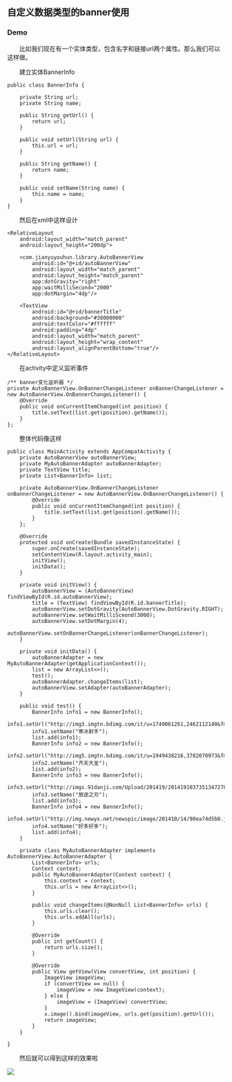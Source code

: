 ## 自定义数据类型的banner使用 ##

### Demo ###

　　比如我们现在有一个实体类型，包含名字和链接url两个属性。那么我们可以这样做。

　　建立实体BannerInfo

	public class BannerInfo {

    	private String url;
    	private String name;

    	public String getUrl() {
        	return url;
    	}

    	public void setUrl(String url) {
        	this.url = url;
    	}

    	public String getName() {
        	return name;
    	}

    	public void setName(String name) {
        	this.name = name;
    	}
	}

　　然后在xml中这样设计


    <RelativeLayout
        android:layout_width="match_parent"
        android:layout_height="200dp">

        <com.jianyuyouhun.library.AutoBannerView
            android:id="@+id/autoBannerView"
            android:layout_width="match_parent"
            android:layout_height="match_parent"
            app:dotGravity="right"
            app:waitMilliSecond="2000"
            app:dotMargin="4dp"/>

        <TextView
            android:id="@+id/bannerTitle"
            android:background="#38000000"
            android:textColor="#ffffff"
            android:padding="4dp"
            android:layout_width="match_parent"
            android:layout_height="wrap_content"
            android:layout_alignParentBottom="true"/>
    </RelativeLayout>


　　在activity中定义监听事件

	/** banner变化监听器 */
    private AutoBannerView.OnBannerChangeListener onBannerChangeListener = new AutoBannerView.OnBannerChangeListener() {
        @Override
        public void onCurrentItemChanged(int position) {
            title.setText(list.get(position).getName());
        }
    };


　　整体代码像这样

	public class MainActivity extends AppCompatActivity {
	    private AutoBannerView autoBannerView;
	    private MyAutoBannerAdapter autoBannerAdapter;
	    private TextView title;
	    private List<BannerInfo> list;
	
	    private AutoBannerView.OnBannerChangeListener onBannerChangeListener = new AutoBannerView.OnBannerChangeListener() {
	        @Override
	        public void onCurrentItemChanged(int position) {
	            title.setText(list.get(position).getName());
	        }
	    };
	
	    @Override
	    protected void onCreate(Bundle savedInstanceState) {
	        super.onCreate(savedInstanceState);
	        setContentView(R.layout.activity_main);
	        initView();
	        initData();
	    }
	
	    private void initView() {
	        autoBannerView = (AutoBannerView) findViewById(R.id.autoBannerView);
	        title = (TextView) findViewById(R.id.bannerTitle);
	        autoBannerView.setDotGravity(AutoBannerView.DotGravity.RIGHT);
	        autoBannerView.setWaitMilliSceond(3000);
	        autoBannerView.setDotMargin(4);
	        autoBannerView.setOnBannerChangeListener(onBannerChangeListener);
	    }
	
	    private void initData() {
	        autoBannerAdapter = new MyAutoBannerAdapter(getApplicationContext());
	        list = new ArrayList<>();
	        test();
	        autoBannerAdapter.changeItems(list);
	        autoBannerView.setAdapter(autoBannerAdapter);
	    }
	
	    public void test() {
	        BannerInfo info1 = new BannerInfo();
	        info1.setUrl("http://img3.imgtn.bdimg.com/it/u=1749061261,2462112140&fm=21&gp=0.jpg");
	        info1.setName("寒冰射手");
	        list.add(info1);
	        BannerInfo info2 = new BannerInfo();
	        info2.setUrl("http://img5.imgtn.bdimg.com/it/u=1949438216,3782070973&fm=23&gp=0.jpg");
	        info2.setName("齐天大圣");
	        list.add(info2);
	        BannerInfo info3 = new BannerInfo();
	        info3.setUrl("http://imgs.91danji.com/Upload/201419/2014191037351347278.jpg");
	        info3.setName("放逐之刃");
	        list.add(info3);
	        BannerInfo info4 = new BannerInfo();
	        info4.setUrl("http://img.newyx.net/newspic/image/201410/14/90ea74d5b0.jpg");
	        info4.setName("好多好多");
	        list.add(info4);
	    }
	
	    private class MyAutoBannerAdapter implements AutoBannerView.AutoBannerAdapter {
	        List<BannerInfo> urls;
	        Context context;
	        public MyAutoBannerAdapter(Context context) {
	            this.context = context;
	            this.urls = new ArrayList<>();
	        }
	
	        public void changeItems(@NonNull List<BannerInfo> urls) {
	            this.urls.clear();
	            this.urls.addAll(urls);
	        }
	
	        @Override
	        public int getCount() {
	            return urls.size();
	        }
	
	        @Override
	        public View getView(View convertView, int position) {
	            ImageView imageView;
	            if (convertView == null) {
	                imageView = new ImageView(context);
	            } else {
	                imageView = (ImageView) convertView;
	            }
	            x.image().bind(imageView, urls.get(position).getUrl());
	            return imageView;
	        }
	    }
	
	}

　　然后就可以得到这样的效果啦

<img src="http://occ9eufqe.bkt.clouddn.com/autobanner.gif" />